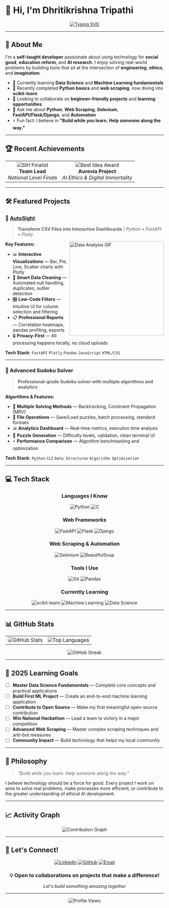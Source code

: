 # 👋 Hi, I'm Dhritikrishna Tripathi

<div align="center">
  
[![Typing SVG](https://readme-typing-svg.herokuapp.com?font=Fira+Code&pause=1000&color=2196F3&center=true&vCenter=true&width=435&lines=BTech+CSE+Student;Learning+Data+Science;Python+%26+Web+Scraping+Enthusiast;Building+Meaningful+Tech)](https://git.io/typing-svg)

</div>

---

## 🚀 About Me

I'm a **self-taught developer** passionate about using technology for **social good**, **education reform**, and **AI research**. I enjoy solving real-world problems by building tools that sit at the intersection of **engineering**, **ethics**, and **imagination**.

- 🔭 Currently learning **Data Science** and **Machine Learning fundamentals**
- 🌱 Recently completed **Python basics** and **web scraping**, now diving into **scikit-learn**
- 👯 Looking to collaborate on **beginner-friendly projects** and **learning opportunities**
- 💬 Ask me about **Python**, **Web Scraping**, **Selenium**, **FastAPI/Flask/Django**, and **Automation**
- ⚡ Fun fact: I believe in **"Build while you learn. Help someone along the way."**

---

## 🏆 Recent Achievements

<table>
<tr>
<td align="center">
<img src="https://img.shields.io/badge/SIH%202024-Finalist-gold?style=for-the-badge&logo=trophy" alt="SIH Finalist"/>
<br><strong>Team Lead</strong>
<br><em>National Level Finals</em>
</td>
<td align="center">
<img src="https://img.shields.io/badge/CodeBird%202025-Best%20Idea-blue?style=for-the-badge&logo=lightbulb" alt="Best Idea Award"/>
<br><strong>Aurevia Project</strong>
<br><em>AI Ethics & Digital Immortality</em>
</td>
</tr>
</table>

---

## 🛠️ Featured Projects

### 🔹 [AutoSight](https://github.com/Dhritikrishna123/AutoSight)
> **Transform CSV Files into Interactive Dashboards** | *Python • FastAPI • Plotly*

<img align="right" width="300" src="https://user-images.githubusercontent.com/74038190/212284100-561aa473-3905-4a80-b561-0d28506553ee.gif" alt="Data Analysis GIF"/>

**Key Features:**
- 📊 **Interactive Visualizations** — Bar, Pie, Line, Scatter charts with Plotly
- 🧼 **Smart Data Cleaning** — Automated null handling, duplicates, outlier detection
- 🎛️ **Low-Code Filters** — Intuitive UI for column selection and filtering
- 📋 **Professional Reports** — Correlation heatmaps, pandas profiling, exports
- 🔒 **Privacy-First** — All processing happens locally, no cloud uploads

**Tech Stack:** `FastAPI` `Plotly` `Pandas` `JavaScript` `HTML/CSS`

---

### 🔹 Advanced Sudoku Solver
> **Professional-grade Sudoku solver with multiple algorithms and analytics**

**Algorithms & Features:**
- 🧠 **Multiple Solving Methods** — Backtracking, Constraint Propagation (MRV)
- 💾 **File Operations** — Save/Load puzzles, batch processing, standard formats
- 📊 **Analytics Dashboard** — Real-time metrics, execution time analysis
- 🎯 **Puzzle Generation** — Difficulty levels, validation, clean terminal UI
- ⚡ **Performance Comparison** — Algorithm benchmarking and optimization

**Tech Stack:** `Python` `CLI` `Data Structures` `Algorithm Optimization`

---

## 💻 Tech Stack

<div align="center">

### Languages I Know
![Python](https://img.shields.io/badge/Python-3776AB?style=for-the-badge&logo=python&logoColor=white)
![C](https://img.shields.io/badge/C-00599C?style=for-the-badge&logo=c&logoColor=white)

### Web Frameworks
![FastAPI](https://img.shields.io/badge/FastAPI-009688?style=for-the-badge&logo=fastapi&logoColor=white)
![Flask](https://img.shields.io/badge/Flask-000000?style=for-the-badge&logo=flask&logoColor=white)
![Django](https://img.shields.io/badge/Django-092E20?style=for-the-badge&logo=django&logoColor=white)

### Web Scraping & Automation
![Selenium](https://img.shields.io/badge/Selenium-43B02A?style=for-the-badge&logo=selenium&logoColor=white)
![BeautifulSoup](https://img.shields.io/badge/BeautifulSoup-306998?style=for-the-badge&logo=python&logoColor=white)

### Tools I Use
![Git](https://img.shields.io/badge/Git-F05032?style=for-the-badge&logo=git&logoColor=white)
![Pandas](https://img.shields.io/badge/Pandas-150458?style=for-the-badge&logo=pandas&logoColor=white)

### Currently Learning
![scikit-learn](https://img.shields.io/badge/scikit--learn-F7931E?style=for-the-badge&logo=scikit-learn&logoColor=white)
![Machine Learning](https://img.shields.io/badge/Machine%20Learning-FF6F00?style=for-the-badge&logo=tensorflow&logoColor=white)
![Data Science](https://img.shields.io/badge/Data%20Science-FF6F61?style=for-the-badge&logo=python&logoColor=white)

</div>

---

## 📊 GitHub Stats

<div align="center">
<table>
<tr>
<td>
<img src="https://github-readme-stats.vercel.app/api?username=Dhritikrishna123&show_icons=true&theme=radical&hide_border=true" alt="GitHub Stats" />
</td>
<td>
<img src="https://github-readme-stats.vercel.app/api/top-langs/?username=Dhritikrishna123&layout=compact&theme=radical&hide_border=true" alt="Top Languages" />
</td>
</tr>
</table>

<img src="https://github-readme-streak-stats.herokuapp.com/?user=Dhritikrishna123&theme=radical&hide_border=true" alt="GitHub Streak" />

</div>

---

## 🎯 2025 Learning Goals

- [ ] **Master Data Science Fundamentals** — Complete core concepts and practical applications
- [ ] **Build First ML Project** — Create an end-to-end machine learning application
- [ ] **Contribute to Open Source** — Make my first meaningful open-source contribution
- [ ] **Win National Hackathon** — Lead a team to victory in a major competition
- [ ] **Advanced Web Scraping** — Master complex scraping techniques and anti-bot measures
- [ ] **Community Impact** — Build technology that helps my local community

---

## 🌟 Philosophy

> *"Build while you learn. Help someone along the way."*

I believe technology should be a force for good. Every project I work on aims to solve real problems, make processes more efficient, or contribute to the greater understanding of ethical AI development.

---

## 📈 Activity Graph

<div align="center">
<img src="https://github-readme-activity-graph.vercel.app/graph?username=Dhritikrishna123&theme=react-dark&hide_border=true&area=true" alt="Contribution Graph" />
</div>

---

## 🤝 Let's Connect!

<div align="center">

[![LinkedIn](https://img.shields.io/badge/LinkedIn-0077B5?style=for-the-badge&logo=linkedin&logoColor=white)](https://www.linkedin.com/in/dhritikrishna123/)
[![GitHub](https://img.shields.io/badge/GitHub-100000?style=for-the-badge&logo=github&logoColor=white)](https://github.com/Dhritikrishna123)
[![Email](https://img.shields.io/badge/Email-D14836?style=for-the-badge&logo=gmail&logoColor=white)](mailto:dhritikrishnat@gmail.com)

</div>

<div align="center">
<h3>💡 Open to collaborations on projects that make a difference!</h3>
<p><em>Let's build something amazing together</em></p>
</div>

---

<div align="center">
<img src="https://komarev.com/ghpvc/?username=Dhritikrishna123&color=blueviolet&style=for-the-badge" alt="Profile Views" />
</div>
